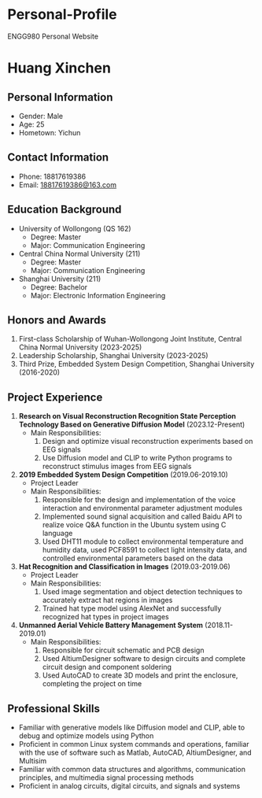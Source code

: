 # Personal-Profile
ENGG980 Personal Website
# Huang Xinchen

## Personal Information
- Gender: Male
- Age: 25
- Hometown: Yichun

## Contact Information
- Phone: 18817619386
- Email: 18817619386@163.com

## Education Background
- University of Wollongong (QS 162)
  - Degree: Master
  - Major: Communication Engineering
- Central China Normal University (211)
  - Degree: Master
  - Major: Communication Engineering
- Shanghai University (211) 
  - Degree: Bachelor
  - Major: Electronic Information Engineering

## Honors and Awards
1. First-class Scholarship of Wuhan-Wollongong Joint Institute, Central China Normal University (2023-2025)
2. Leadership Scholarship, Shanghai University (2023-2025)
3. Third Prize, Embedded System Design Competition, Shanghai University (2016-2020)

## Project Experience
1. **Research on Visual Reconstruction Recognition State Perception Technology Based on Generative Diffusion Model** (2023.12-Present)
   - Main Responsibilities:
     1. Design and optimize visual reconstruction experiments based on EEG signals
     2. Use Diffusion model and CLIP to write Python programs to reconstruct stimulus images from EEG signals
2. **2019 Embedded System Design Competition** (2019.06-2019.10)
   - Project Leader
   - Main Responsibilities:
     1. Responsible for the design and implementation of the voice interaction and environmental parameter adjustment modules
     2. Implemented sound signal acquisition and called Baidu API to realize voice Q&A function in the Ubuntu system using C language
     3. Used DHT11 module to collect environmental temperature and humidity data, used PCF8591 to collect light intensity data, and controlled environmental parameters based on the data
3. **Hat Recognition and Classification in Images** (2019.03-2019.06)
   - Project Leader
   - Main Responsibilities:
     1. Used image segmentation and object detection techniques to accurately extract hat regions in images
     2. Trained hat type model using AlexNet and successfully recognized hat types in project images
4. **Unmanned Aerial Vehicle Battery Management System** (2018.11-2019.01)
   - Main Responsibilities:
     1. Responsible for circuit schematic and PCB design
     2. Used AltiumDesigner software to design circuits and complete circuit design and component soldering
     3. Used AutoCAD to create 3D models and print the enclosure, completing the project on time

## Professional Skills
- Familiar with generative models like Diffusion model and CLIP, able to debug and optimize models using Python
- Proficient in common Linux system commands and operations, familiar with the use of software such as Matlab, AutoCAD, AltiumDesigner, and Multisim
- Familiar with common data structures and algorithms, communication principles, and multimedia signal processing methods
- Proficient in analog circuits, digital circuits, and signals and systems
